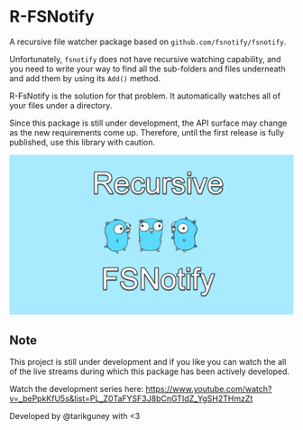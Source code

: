 # R-FSNotify

A recursive file watcher package based on `github.com/fsnotify/fsnotify`.

Unfortunately, `fsnotify` does not have recursive watching capability, and you need to write your way to find all the sub-folders and files underneath and add them by using its `Add()` method.

R-FsNotify is the solution for that problem. It automatically watches all of your files under a directory.

Since this package is still under development, the API surface may change as the new requirements come up. Therefore, until the first release is fully published, use this library with caution.

![logo](recursive-fsnotify-thumbnail.png)

## Note
This project is still under development and if you like you can watch the all of the live streams during which this package has been actively developed.

Watch the development series here: https://www.youtube.com/watch?v=_bePpkKfU5s&list=PL_Z0TaFYSF3J8bCnGTIdZ_YgSH2THmzZt

Developed by @tarikguney with <3
